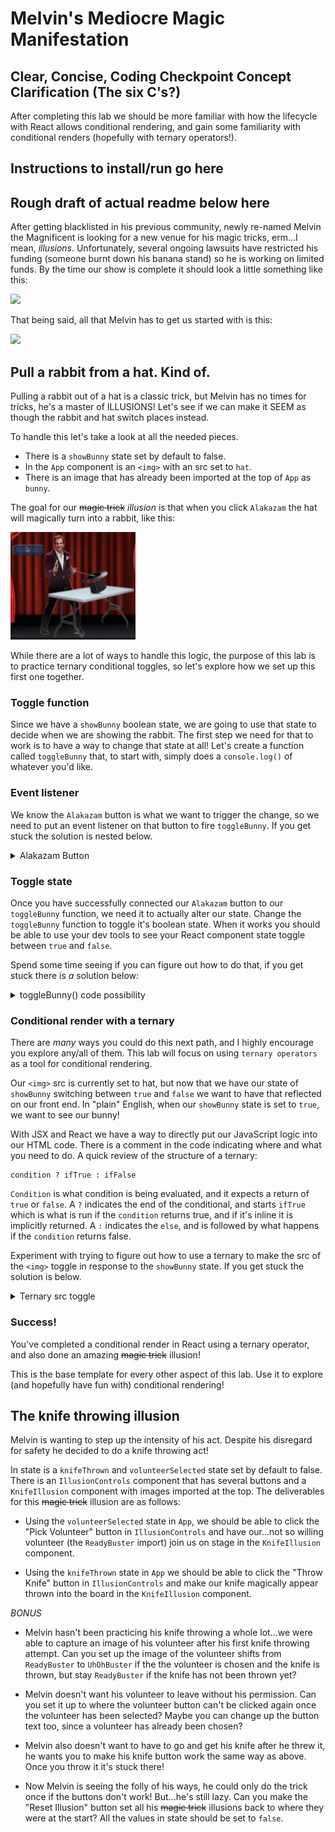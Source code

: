 # Melvin's Mediocre Magic Manifestation

## Clear, Concise, Coding Checkpoint Concept Clarification (The six C's?)

After completing this lab we should be more familiar with how the lifecycle with React allows conditional rendering, and gain some familiarity with conditional renders (hopefully with ternary operators!).

## Instructions to install/run go here

## Rough draft of actual readme below here

After getting blacklisted in his previous community, newly re-named Melvin the Magnificent is looking for a new venue for his magic tricks, erm...I mean, *illusions*. Unfortunately, several ongoing lawsuits have restricted his funding (someone burnt down his banana stand) so he is working on limited funds. By the time our show is complete it should look a little something like this:

<img src="./src/images/full-demo.gif" width="400px">

That being said, all that Melvin has to get us started with is this:

<img src="empty starting point" width="400px">

## Pull a rabbit from a hat. Kind of.

Pulling a rabbit out of a hat is a classic trick, but Melvin has no times for tricks, he's a master of ILLUSIONS! Let's see if we can make it SEEM as though the rabbit and hat switch places instead.

To handle this let's take a look at all the needed pieces. 
- There is a `showBunny` state set by default to false. 
- In the `App` component is an `<img>` with an src set to `hat`. 
- There is an image that has already been imported at the top of `App` as `bunny`. 

The goal for our ~~magic trick~~ *illusion* is that when you click `Alakazam` the hat will magically turn into a rabbit, like this:

<img src="./src/images/Rabbit-Demo.gif" width="200px">

While there are a lot of ways to handle this logic, the purpose of this lab is to practice ternary conditional toggles, so let's explore how we set up this first one together.

### Toggle function
Since we have a `showBunny` boolean state, we are going to use that state to decide when we are showing the rabbit. The first step we need for that to work is to have a way to change that state at all! Let's create a function called `toggleBunny` that, to start with, simply does a `console.log()` of whatever you'd like.

### Event listener

We know the `Alakazam` button is what we want to trigger the change, so we need to put an event listener on that button to fire `toggleBunny`. If you get stuck the solution is nested below.

<details><summary>Alakazam Button</summary>
<p>

```
<button className="alakazam" onClick={this.toggleBunny}>
    Alakazam!
</button>
```

</p>
</details>

### Toggle state

Once you have successfully connected our `Alakazam` button to our `toggleBunny` function, we need it to actually alter our state. Change the `toggleBunny` function to toggle it's boolean state. When it works you should be able to use your dev tools to see your React component state toggle between `true` and `false`. 

Spend some time seeing if you can figure out how to do that, if you get stuck there is *a* solution below:

<details><summary>toggleBunny() code possibility</summary>
<p>

```
 toggleBunny = () => {
    this.setState({ showBunny: !this.state.showBunny });
  };
```

</p>
</details>

### Conditional render with a ternary

There are *many* ways you could do this next path, and I highly encourage you explore any/all of them. This lab will focus on using `ternary operators` as a tool for conditional rendering.

Our `<img>` src is currently set to hat, but now that we have our state of `showBunny` switching between `true` and `false` we want to have that reflected on our front end. In "plain" English, when our `showBunny` state is set to `true`, we want to see our bunny!

With JSX and React we have a way to directly put our JavaScript logic into our HTML code. There is a comment in the code indicating where and what you need to do. A quick review of the structure of a ternary:

```
condition ? ifTrue : ifFalse
```

`Condition` is what condition is being evaluated, and it expects a return of `true` or `false`. A `?` indicates the end of the conditional, and starts `ifTrue` which is what is run if the `condition` returns true, and if it's inline it is implicitly returned. A `:` indicates the `else`, and is followed by what happens if the `condition` returns false.

Experiment with trying to figure out how to use a ternary to make the src of the `<img>` toggle in response to the `showBunny` state. If you get stuck the solution is below.

<details><summary>Ternary src toggle</summary>
<p>

```
src={this.state.showBunny ? bunny : hat}
```

</p>
</details>

### Success!

You've completed a conditional render in React using a ternary operator, and also done an amazing ~~magic trick~~ illusion!

This is the base template for every other aspect of this lab. Use it to explore (and hopefully have fun with) conditional rendering!

## The knife throwing illusion

Melvin is wanting to step up the intensity of his act. Despite his disregard for safety he decided to do a knife throwing act! 

In state is a `knifeThrown` and `volunteerSelected` state set by default to false. There is an `IllusionControls` component that has several buttons and a `KnifeIllusion` component with images imported at the top. The deliverables for this ~~magic trick~~ illusion are as follows:

- Using the `volunteerSelected` state in `App`, we should be able to click the "Pick Volunteer" button in `IllusionControls` and have our...not so willing volunteer (the `ReadyBuster` import) join us on stage in the `KnifeIllusion` component.

- Using the `knifeThrown` state in `App` we should be able to click the "Throw Knife" button in `IllusionControls` and make our knife magically appear thrown into the board in the `KnifeIllusion` component.

*BONUS*

- Melvin hasn't been practicing his knife throwing a whole lot...we were able to capture an image of his volunteer after his first knife throwing attempt. Can you set up the image of the volunteer shifts from `ReadyBuster` to `UhOhBuster` if the the volunteer is chosen and the knife is thrown, but stay `ReadyBuster` if the knife has not been thrown yet?

- Melvin doesn't want his volunteer to leave without his permission. Can you set it up to where the volunteer button can't be clicked again once the volunteer has been selected? Maybe you can change up the button text too, since a volunteer has already been chosen?

- Melvin also doesn't want to have to go and get his knife after he threw it, he wants you to make his knife button work the same way as above. Once you throw it it's stuck there!

- Now Melvin is seeing the folly of his ways, he could only do the trick once if the buttons don't work! But...he's still lazy. Can you make the "Reset Illusion" button set all his ~~magic trick~~ illusions back to where they were at the start? All the values in state should be set to `false`.